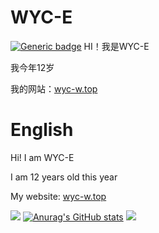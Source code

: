 
# WYC-E
[![Generic badge](https://img.shields.io/badge/MyWebsite-ClickHere-red.svg)](https://wyc-w.top/)
HI！我是WYC-E

我今年12岁

我的网站：[wyc-w.top](http://wyc-w.top "wyc-w.top")


# English
Hi! I am WYC-E

I am 12 years old this year

My website: [wyc-w.top](http://wyc-w.top "wyc-w.top")

![](https://raw.githubusercontent.com/WYC-E/WYC-E/main/assets/github-snake.svg)
[![Anurag's GitHub stats](https://github-readme-stats.vercel.app/api?username=wyc-e)](https://github.com/anuraghazra/github-readme-stats)
![](https://komarev.com/ghpvc/?username=wyc-e&color=green)
